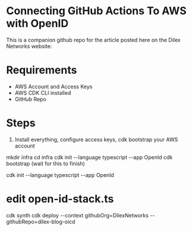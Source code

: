 # Connecting GitHub Actions To AWS with OpenID

This is a companion github repo for the article posted here on the Dilex 
Networks website:



# Requirements
  + AWS Account and Access Keys
  + AWS CDK CLI installed
  + GitHub Repo

# Steps

1) Install everything, configure access keys, cdk bootstrap your AWS account

mkdir infra
cd infra
cdk init --language typescript --app OpenId
cdk bootstrap (wait for this to finish)

cdk init --language typescript --app OpenId
# edit open-id-stack.ts
cdk synth
cdk deploy --context githubOrg=DilexNetworks --githubRepo=dilex-blog-oicd
